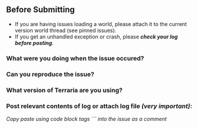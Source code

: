 ## Before Submitting

* If you are having issues loading a world, please attach it to the current version world thread (see pinned issues).
* If you get an unhandled exception or crash, please _**check your log before posting**_.

### What were you doing when the issue occured?

### Can you reproduce the issue?

### What version of Terraria are you using?

### Post relevant contents of log or attach log file _**(very important)**_:
_Copy paste using code block tags ``` into the issue as a comment_

